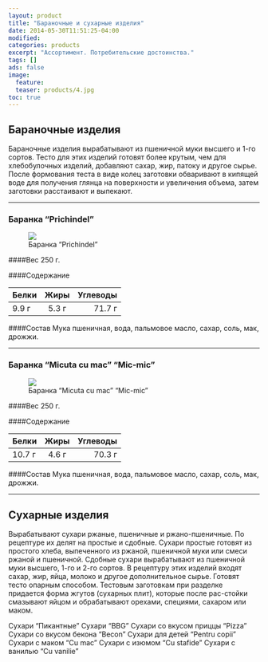 ```yaml
---
layout: product
title: "Бараночные и сухарные изделия"
date: 2014-05-30T11:51:25-04:00
modified:
categories: products
excerpt: "Ассортимент. Потребительские достоинства."
tags: []
ads: false
image:
  feature:
  teaser: products/4.jpg
toc: true
---
```


## Бараночные изделия

Бараночные изделия вырабатывают из пшеничной муки высшего и 1-го сортов. Тесто для этих изделий готовят более крутым, чем для хлебобулочных изделий, добавляют сахар, жир, патоку и другое сырье. После формования теста в виде колец заготовки обваривают в кипящей воде для получения глянца на поверхности и увеличения объема, затем заготовки расстаивают и выпекают.


----------------------------------------------------------------

### Баранка “Prichindel”

<figure>
  <a href="http://placehold.it/900x450.gif"><img src="http://placehold.it/900x450.gif"></a>
  <figcaption>Баранка “Prichindel”</figcaption>
</figure>

####Вес 
250 г.

####Содержание 

Белки  | Жиры  | Углеводы
:------|:-----:|--------:
 9.9 г | 5.3 г | 71.7 г

####Состав
Мука пшеничная, вода, пальмовое масло, сахар, соль, мак, дрожжи.

----------------------------------------------------------------

### Баранка “Micuta cu mac” “Mic-mic”

<figure>
  <a href="http://placehold.it/900x450.gif"><img src="http://placehold.it/900x450.gif"></a>
  <figcaption>Баранка “Micuta cu mac” “Mic-mic”</figcaption>
</figure>

####Вес 
250 г.

####Содержание

Белки   | Жиры  | Углеводы
:-------|:-----:|--------:
 10.7 г | 4.6 г | 70.3 г

####Состав
Мука пшеничная, вода, пальмовое масло, сахар, соль, мак, дрожжи.

----------------------------------------------------------------

## Сухарные изделия

Вырабатывают сухари ржаные, пшеничные и ржано-пшеничные. По рецептуре их делят на простые и сдобные. Сухари простые готовят из простого хлеба, выпеченного из ржаной, пшеничной муки или смеси ржаной и пшеничной. Сдобные сухари вырабатывают из пшеничной муки высшего, 1-го и 2-го сортов. В рецептуру этих изделий входят сахар, жир, яйца, молоко и другое дополнительное сырье. Готовят тесто опарным способом. Тестовым заготовкам при разделке придается форма жгутов (сухарных плит), которые после рас-стойки смазывают яйцом и обрабатывают орехами, специями, сахаром или маком.

Сухари “Пикантные”
Сухари “BBG”
Сухари со вкусом приццы “Pizza”
Сухари со вкусом бекона “Becon”
Сухари для детей “Pentru copii”
Сухари с маком “Cu mac”
Сухари с изюмом “Cu stafide”
Сухари с ванилью “Cu vanilie”


